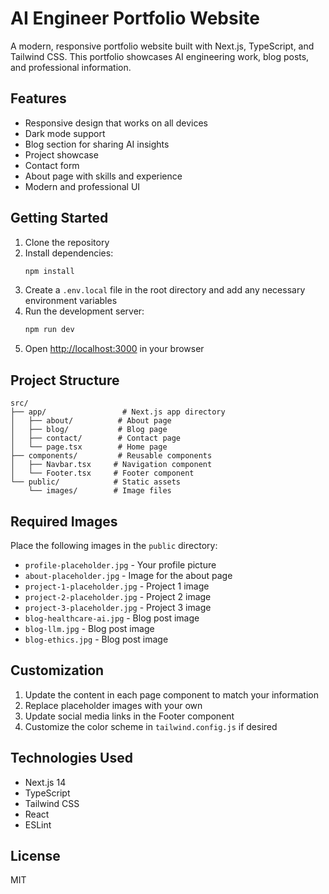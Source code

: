 # AI Engineer Portfolio Website

A modern, responsive portfolio website built with Next.js, TypeScript, and Tailwind CSS. This portfolio showcases AI engineering work, blog posts, and professional information.

## Features

- Responsive design that works on all devices
- Dark mode support
- Blog section for sharing AI insights
- Project showcase
- Contact form
- About page with skills and experience
- Modern and professional UI

## Getting Started

1. Clone the repository
2. Install dependencies:
   ```bash
   npm install
   ```
3. Create a `.env.local` file in the root directory and add any necessary environment variables
4. Run the development server:
   ```bash
   npm run dev
   ```
5. Open [http://localhost:3000](http://localhost:3000) in your browser

## Project Structure

```
src/
├── app/                 # Next.js app directory
│   ├── about/          # About page
│   ├── blog/           # Blog page
│   ├── contact/        # Contact page
│   └── page.tsx        # Home page
├── components/         # Reusable components
│   ├── Navbar.tsx     # Navigation component
│   └── Footer.tsx     # Footer component
└── public/            # Static assets
    └── images/        # Image files
```

## Required Images

Place the following images in the `public` directory:
- `profile-placeholder.jpg` - Your profile picture
- `about-placeholder.jpg` - Image for the about page
- `project-1-placeholder.jpg` - Project 1 image
- `project-2-placeholder.jpg` - Project 2 image
- `project-3-placeholder.jpg` - Project 3 image
- `blog-healthcare-ai.jpg` - Blog post image
- `blog-llm.jpg` - Blog post image
- `blog-ethics.jpg` - Blog post image

## Customization

1. Update the content in each page component to match your information
2. Replace placeholder images with your own
3. Update social media links in the Footer component
4. Customize the color scheme in `tailwind.config.js` if desired

## Technologies Used

- Next.js 14
- TypeScript
- Tailwind CSS
- React
- ESLint

## License

MIT
